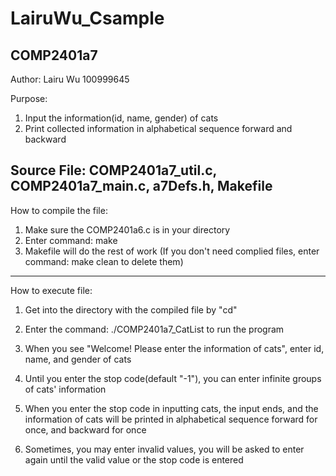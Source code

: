 # LairuWu_Csample

COMP2401a7
--------------------------------------------------------------------------------
Author: Lairu Wu 100999645

Purpose: 
1. Input the information(id, name, gender) of cats
2. Print collected information in alphabetical sequence forward and backward

Source File: COMP2401a7_util.c, COMP2401a7_main.c, a7Defs.h, Makefile
--------------------------------------------------------------------------------
How to compile the file: 

1. Make sure the COMP2401a6.c is in your directory
2. Enter command: make
3. Makefile will do the rest of work
(If you don't need complied files, enter command: make clean to delete them)
--------------------------------------------------------------------------------
How to execute file:

1. Get into the directory with the compiled file by "cd"

2. Enter the command: ./COMP2401a7_CatList 
   to run the program

3. When you see "Welcome!  Please enter the information of cats", enter id, name, and gender of cats 

4. Until you enter the stop code(default "-1"), you can enter infinite groups of cats' information 

5. When you enter the stop code in inputting cats, the input ends, and the information of cats will be printed in alphabetical sequence forward for once, and backward for once

6. Sometimes, you may enter invalid values, you will be asked to enter again until the valid value or the stop code is entered
